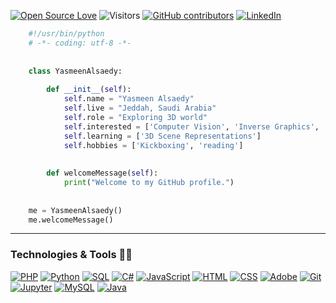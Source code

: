 [![Open Source Love](https://badges.frapsoft.com/os/v1/open-source.svg?v=103)](https://github.com/ellerbrock/open-source-badges/) 
![Visitors](https://api.visitorbadge.io/api/visitors?path=https%3A%2F%2Fgithub.com%2FYasmeenAlsaedy&label=visitors&countColor=%23263759&style=flat)
[![GitHub contributors](https://img.shields.io/github/contributors/Naereen/badges.svg)](https://github.com/YasmeenAlsaedy/YasmeenAlsaedy/graphs/contributors)
[![LinkedIn](https://img.shields.io/badge/linkedin-in-blue)](https://www.linkedin.com/in/YasmeenAlsaedy)


```python
    #!/usr/bin/python
    # -*- coding: utf-8 -*-
    
    
    class YasmeenAlsaedy:
    
        def __init__(self):
            self.name = "Yasmeen Alsaedy"
            self.live = "Jeddah, Saudi Arabia"
            self.role = "Exploring 3D world"
            self.interested = ['Computer Vision', 'Inverse Graphics', 'Differential rendering']
            self.learning = ['3D Scene Representations']
            self.hobbies = ['Kickboxing', 'reading']
            
    
        def welcomeMessage(self):
            print("Welcome to my GitHub profile.")
    
    
    me = YasmeenAlsaedy()
    me.welcomeMessage()
```



----


### Technologies & Tools 👩‍💻
[![PHP](https://camo.githubusercontent.com/7a1987d62d737e2636498d618d2c32c07896f8a9ec6c9a6aebf7fe9cd3ac054d/68747470733a2f2f696d672e736869656c64732e696f2f62616467652f5048502d2532333737374242342e7376673f6c6f676f3d706870266c6f676f436f6c6f723d7768697465)](https://github.com/YasmeenAlsaedy) [![Python](https://camo.githubusercontent.com/637695999d1efdd26928d6bd67b6463be9f92ee26b85f5b3d624da7b4d1ebccb/68747470733a2f2f696d672e736869656c64732e696f2f62616467652f507974686f6e2532302d2532333134333534432e7376673f6c6f676f3d707974686f6e266c6f676f436f6c6f723d7768697465)](https://github.com/YasmeenAlsaedy) [![SQL](https://camo.githubusercontent.com/2559d67d8c0d20f0719fdb1be082fb115f0a3b0e5121de9ebc2394a14b2598d0/68747470733a2f2f696d672e736869656c64732e696f2f62616467652f53514c2532302d2532333032354538432e7376673f6c6f676f3d616d617a6f6e2d64796e616d6f6462266c6f676f436f6c6f723d7768697465)](https://github.com/YasmeenAlsaedy) [![C#](https://camo.githubusercontent.com/3614626bf9610470aa38d183ab54cb772caaf690c1c0bbdca9a43e4a4c8bb6b3/68747470733a2f2f696d672e736869656c64732e696f2f62616467652f432532332532302d2532333233393132302e7376673f6c6f676f3d632d7368617270266c6f676f436f6c6f723d7768697465)](https://github.com/YasmeenAlsaedy) [![JavaScript](https://camo.githubusercontent.com/7a48ad3028bc23b33e755e555609a4ccdd3ba1ef6fb92aa2214eea10e3b7e184/68747470733a2f2f696d672e736869656c64732e696f2f62616467652f4a6176615363726970742532302d2532334637444631452e7376673f6c6f676f3d6a617661736372697074266c6f676f436f6c6f723d626c61636b)](https://github.com/YasmeenAlsaedy)      [![HTML](https://camo.githubusercontent.com/7cddeb568312f0ebc19929baf072724a8537f28da2dd29278c8bfa6867ab3e3f/68747470733a2f2f696d672e736869656c64732e696f2f62616467652f48544d4c2532302d2532334533344632362e7376673f6c6f676f3d68746d6c35266c6f676f436f6c6f723d7768697465)](https://github.com/YasmeenAlsaedy) [![CSS](https://camo.githubusercontent.com/c8733604360c25e4cf34c8415bf9093104206dccd164b2a1cd7d1e2711d4d4f8/68747470733a2f2f696d672e736869656c64732e696f2f62616467652f4353532532302d2532333135373242362e7376673f6c6f676f3d63737333266c6f676f436f6c6f723d7768697465)](https://github.com/YasmeenAlsaedy)
[![Adobe](https://camo.githubusercontent.com/9bc8a69e5246f2996611d0f83ebba6cd9a8fcf329282ac52cc0d77dacf541bc1/68747470733a2f2f696d672e736869656c64732e696f2f62616467652f41646f62652532302d2532334646303030302e7376673f6c6f676f3d61646f6265266c6f676f436f6c6f723d7768697465)](https://github.com/YasmeenAlsaedy) [![Git](https://camo.githubusercontent.com/8e7b90f62961f6df73ab269e33ed19fdb931af5a67088a66419d0778cd39c82d/68747470733a2f2f696d672e736869656c64732e696f2f62616467652f4769742532302d2532334630353033332e7376673f6c6f676f3d676974266c6f676f436f6c6f723d7768697465)](https://github.com/YasmeenAlsaedy) [![Jupyter](https://camo.githubusercontent.com/99e4e984e969cf5ca7f465ecc22a52694cd6e14537e489133498cb7446c5fab2/68747470733a2f2f696d672e736869656c64732e696f2f62616467652f4a7570797465722532302d2532334633373632362e7376673f6c6f676f3d4a757079746572266c6f676f436f6c6f723d7768697465)](https://github.com/YasmeenAlsaedy) [![MySQL](https://camo.githubusercontent.com/e863bc79abf7a53150665ce9eb1a93f4fb6183af46bc3fb345ee5562736eb23c/68747470733a2f2f696d672e736869656c64732e696f2f62616467652f4d7953514c2d2532333030662e7376673f6c6f676f3d6d7973716c266c6f676f436f6c6f723d7768697465)](https://github.com/YasmeenAlsaedy) [![Java](https://camo.githubusercontent.com/9bc266c7872ad44bd417c64c9c6cbc02ef178711c0280196e593657c53c762f6/68747470733a2f2f696d672e736869656c64732e696f2f62616467652f4a6176612d2532333030373339362e7376673f6c6f676f3d6a617661266c6f676f436f6c6f723d7768697465)](https://github.com/YasmeenAlsaedy)

 

